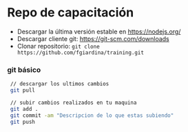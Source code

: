 # Repo de capacitación

- Descargar la última versión estable en https://nodejs.org/
- Descargar cliente git: https://git-scm.com/downloads
- Clonar repositorio: 
 ```git clone https://github.com/fgiardina/training.git```

### git básico
  
```sh
 // descargar los ultimos cambios
 git pull

 // subir cambios realizados en tu maquina
 git add . 
 git commit -am "Descripcion de lo que estas subiendo" 
 git push

 
```